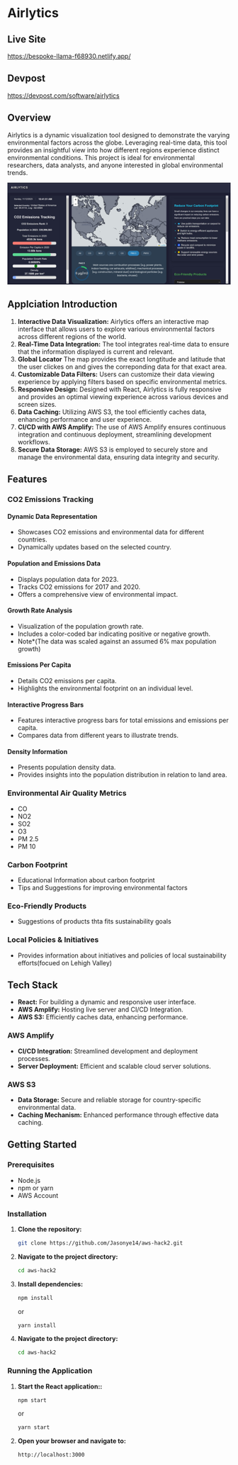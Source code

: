 # Airlytics

## Live Site
https://bespoke-llama-f68930.netlify.app/

## Devpost
https://devpost.com/software/airlytics

## Overview
Airlytics is a dynamic visualization tool designed to demonstrate the varying environmental factors across the globe. Leveraging real-time data, this tool provides an insightful view into how different regions experience distinct environmental conditions. This project is ideal for environmental researchers, data analysts, and anyone interested in global environmental trends.

![Airlytics Site](site-preview.jpg)

## Applciation Introduction
1. **Interactive Data Visualization:** Airlytics offers an interactive map interface that allows users to explore various environmental factors across different regions of the world.
2. **Real-Time Data Integration:** The tool integrates real-time data to ensure that the information displayed is current and relevant.
3. **Global Locator** The map provides the exact longtitude and latitude that the user clickes on and gives the correponding data for that exact area.
4. **Customizable Data Filters:** Users can customize their data viewing experience by applying filters based on specific environmental metrics.
5. **Responsive Design:** Designed with React, Airlytics is fully responsive and provides an optimal viewing experience across various devices and screen sizes.
6. **Data Caching:** Utilizing AWS S3, the tool efficiently caches data, enhancing performance and user experience.
7. **CI/CD with AWS Amplify:** The use of AWS Amplify ensures continuous integration and continuous deployment, streamlining development workflows.
8. **Secure Data Storage:** AWS S3 is employed to securely store and manage the environmental data, ensuring data integrity and security.

## Features

### CO2 Emissions Tracking

#### Dynamic Data Representation
- Showcases CO2 emissions and environmental data for different countries.
- Dynamically updates based on the selected country.

#### Population and Emissions Data
- Displays population data for 2023.
- Tracks CO2 emissions for 2017 and 2020.
- Offers a comprehensive view of environmental impact.

#### Growth Rate Analysis
- Visualization of the population growth rate.
- Includes a color-coded bar indicating positive or negative growth.
- Note*(The data was scaled against an assumed 6% max population growth)

#### Emissions Per Capita
- Details CO2 emissions per capita.
- Highlights the environmental footprint on an individual level.

#### Interactive Progress Bars
- Features interactive progress bars for total emissions and emissions per capita.
- Compares data from different years to illustrate trends.

#### Density Information
- Presents population density data.
- Provides insights into the population distribution in relation to land area.

### Environmental Air Quality Metrics
- CO
- NO2
- SO2
- O3
- PM 2.5
- PM 10

### Carbon Footprint
- Educational Information about carbon footprint
- Tips and Suggestions for improving environmental factors

### Eco-Friendly Products
- Suggestions of products thta fits sustainability goals

### Local Policies & Initiatives
- Provides information about initiatives and policies of local sustainability efforts(focued on Lehigh Valley)

## Tech Stack
- **React:** For building a dynamic and responsive user interface.
- **AWS Amplify:** Hosting live server and CI/CD Integration.
- **AWS S3:** Efficiently caches data, enhancing performance.

### AWS Amplify
- **CI/CD Integration:** Streamlined development and deployment processes.
- **Server Deployment:** Efficient and scalable cloud server solutions.

### AWS S3
- **Data Storage:** Secure and reliable storage for country-specific environmental data.
- **Caching Mechanism:** Enhanced performance through effective data caching.

## Getting Started

### Prerequisites
- Node.js
- npm or yarn
- AWS Account

### Installation
1. **Clone the repository:**
   ```sh
   git clone https://github.com/Jasonye14/aws-hack2.git
   ```
2. **Navigate to the project directory:**
     ```sh
   cd aws-hack2
   ```
2. **Install dependencies:**
    ```sh
    npm install
    ```
    or 
    ```sh
    yarn install
    ```
2. **Navigate to the project directory:**
    ```sh
    cd aws-hack2
    ```


### Running the Application
1. **Start the React application::**
    ```sh
    npm start
    ```
    or 
    ```sh
    yarn start
    ```
2. **Open your browser and navigate to:**
     ```sh
   http://localhost:3000
   ```
